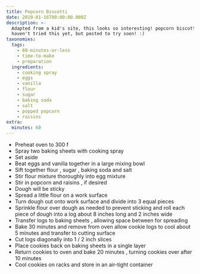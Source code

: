 ```yaml
---
title: Popcorn Biscotti
date: 2010-01-16T00:00:00.000Z
description: >-
  Adapted from a kid's site, this looks so interesting! popcorn biscotti? i
  haven't tried this yet, but posted to try soon! :)
taxonomies:
  tags:
    - 60-minutes-or-less
    - time-to-make
    - preparation
  ingredients:
    - cooking spray
    - eggs
    - vanilla
    - flour
    - sugar
    - baking soda
    - salt
    - popped popcorn
    - raisins
extra:
  minutes: 60
---
```

 - Preheat oven to 300 f
 - Spray two baking sheets with cooking spray
 - Set aside
 - Beat eggs and vanilla together in a large mixing bowl
 - Sift together flour , sugar , baking soda and salt
 - Stir flour mixture thoroughly into egg mixture
 - Stir in popcorn and raisins , if desired
 - Dough will be sticky
 - Spread a little flour on a work surface
 - Turn dough out onto work surface and divide into 3 equal pieces
 - Sprinkle flour over dough as needed to prevent sticking and roll each piece of dough into a log about 8 inches long and 2 inches wide
 - Transfer logs to baking sheets , allowing space between for spreading
 - Bake 30 minutes and remove from oven allow cookie logs to cool about 5 minutes and transfer to cutting surface
 - Cut logs diagonally into 1 / 2 inch slices
 - Place cookies back on baking sheets in a single layer
 - Return cookies to oven and bake 20 minutes , turning cookies over after 10 minutes
 - Cool cookies on racks and store in an air-tight container
